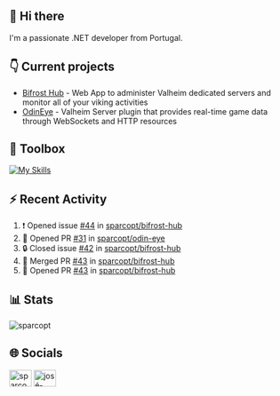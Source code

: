 ## 👋 Hi there

I'm a passionate .NET developer from Portugal.

## 👇 Current projects

- [Bifrost Hub](https://github.com/sparcopt/bifrost-hub) - Web App to administer Valheim dedicated servers and monitor all of your viking activities
- [OdinEye](https://github.com/sparcopt/odin-eye) - Valheim Server plugin that provides real-time game data through WebSockets and HTTP resources

## 🧰 Toolbox
[![My Skills](https://skillicons.dev/icons?i=cs,dotnet,bash,linux,git,docker,kubernetes,cassandra,mongodb,grafana,jenkins,kafka,raspberrypi,unity,vim)](https://skillicons.dev)

## :zap: Recent Activity
<!--START_SECTION:activity-->
1. ❗ Opened issue [#44](https://github.com/sparcopt/bifrost-hub/issues/44) in [sparcopt/bifrost-hub](https://github.com/sparcopt/bifrost-hub)
2. 💪 Opened PR [#31](https://github.com/sparcopt/odin-eye/pull/31) in [sparcopt/odin-eye](https://github.com/sparcopt/odin-eye)
3. 🔒 Closed issue [#42](https://github.com/sparcopt/bifrost-hub/issues/42) in [sparcopt/bifrost-hub](https://github.com/sparcopt/bifrost-hub)
4. 🎉 Merged PR [#43](https://github.com/sparcopt/bifrost-hub/pull/43) in [sparcopt/bifrost-hub](https://github.com/sparcopt/bifrost-hub)
5. 💪 Opened PR [#43](https://github.com/sparcopt/bifrost-hub/pull/43) in [sparcopt/bifrost-hub](https://github.com/sparcopt/bifrost-hub)
<!--END_SECTION:activity-->

## 📊 Stats
<p><img align="center" src="https://github-readme-stats.vercel.app/api/top-langs?username=sparcopt&show_icons=true&locale=en&layout=compact&theme=transparent" alt="sparcopt" /></p>

## 🌐 Socials
<p align="left">
<a href="https://twitter.com/sparcopt" target="blank"><img align="center" src="https://raw.githubusercontent.com/rahuldkjain/github-profile-readme-generator/master/src/images/icons/Social/twitter.svg" alt="sparcopt" height="30" width="40" /></a>
<a href="https://linkedin.com/in/josé-almeida-81a22795" target="blank"><img align="center" src="https://raw.githubusercontent.com/rahuldkjain/github-profile-readme-generator/master/src/images/icons/Social/linked-in-alt.svg" alt="josé-almeida-81a22795" height="30" width="40" /></a>
</p>
